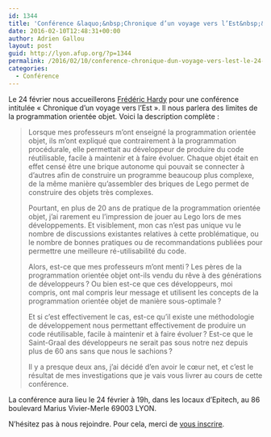 ```yaml
---
id: 1344
title: 'Conférence &laquo;&nbsp;Chronique d’un voyage vers l’Est&nbsp;&raquo;, le 24 février à 19h'
date: 2016-02-10T12:48:31+00:00
author: Adrien Gallou
layout: post
guid: http://lyon.afup.org/?p=1344
permalink: /2016/02/10/conference-chronique-dun-voyage-vers-lest-le-24-fevrier-a-19h/
categories:
  - Conférence
---
```

Le 24 février nous accueillerons [Frédéric Hardy](https://twitter.com/mageekguy) pour une conférence intitulée &laquo;&nbsp;Chronique d’un voyage vers l’Est&nbsp;&raquo;. Il nous parlera des limites de la programmation orientée objet. Voici la description complète :

> Lorsque mes professeurs m’ont enseigné la programmation orientée objet, ils m’ont expliqué que contrairement à la programmation procédurale, elle permettait au développeur de produire du code réutilisable, facile à maintenir et à faire évoluer. Chaque objet était en effet censé être une brique autonome qui pouvait se connecter à d’autres afin de construire un programme beaucoup plus complexe, de la même manière qu’assembler des briques de Lego permet de construire des objets très complexes.
> 
> Pourtant, en plus de 20 ans de pratique de la programmation orientée objet, j’ai rarement eu l’impression de jouer au Lego lors de mes développements. Et visiblement, mon cas n’est pas unique vu le nombre de discussions existantes relatives à cette problématique, ou le nombre de bonnes pratiques ou de recommandations publiées pour permettre une meilleure ré-utilisabilité du code.
> 
> Alors, est-ce que mes professeurs m’ont menti ? Les pères de la programmation orientée objet ont-ils vendu du rêve à des générations de développeurs ? Ou bien est-ce que ces développeurs, moi compris, ont mal compris leur message et utilisent les concepts de la programmation orientée objet de manière sous-optimale ?
> 
> Et si c’est effectivement le cas, est-ce qu’il existe une méthodologie de développement nous permettant effectivement de produire un code réutilisable, facile à maintenir et à faire évoluer ? Est-ce que le Saint-Graal des développeurs ne serait pas sous notre nez depuis plus de 60 ans sans que nous le sachions ?
> 
> Il y a presque deux ans, j’ai décidé d’en avoir le cœur net, et c’est le résultat de mes investigations que je vais vous livrer au cours de cette conférence.

La conférence aura lieu le 24 février à 19h, dans les locaux d’Epitech, au 86 boulevard Marius Vivier-Merle 69003 LYON.

N&rsquo;hésitez pas à nous rejoindre. Pour cela, merci de [vous inscrire](http://afup-chronique-est.eventbrite.fr).

<!-- iframe plugin v.4.3 wordpress.org/plugins/iframe/ -->